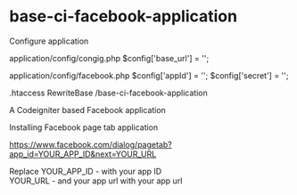 base-ci-facebook-application
============================

Configure application

application/config/congig.php
$config['base_url']	= '';

application/config/facebook.php
	$config['appId'] = '';
	$config['secret'] = '';

.htaccess 
RewriteBase /base-ci-facebook-application

A Codeigniter based Facebook application 


Installing Facebook page tab application

https://www.facebook.com/dialog/pagetab?app_id=YOUR_APP_ID&next=YOUR_URL

Replace 
YOUR_APP_ID - with your app ID  
YOUR_URL -  and your app url with your app url

